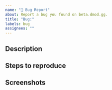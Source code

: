 ```yaml
---
name: "👾 Bug Report"
about: Report a bug you found on beta.dmod.gg.
title: "Bug:"
labels: bug
assignees: ""
---
```


## Description

<!-- Provide a clear and concise description of the bug you're reporting -->

## Steps to reproduce

<!-- Provide a list of steps for us to experience the same behaviour -->

## Screenshots

<!-- Provide any screenshots you can, or delete this section entirely -->

